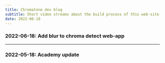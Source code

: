 ```yaml
---
title: Chromatone dev blog
subtitle: Short video streams about the build process of this web-site
date: 2022-06-18
---
```


### 2022-06-18: Add blur to chroma detect web-app 

<youtube-embed video="Q34-E1c9fe0" />

______

### 2022-05-18: Academy update

<youtube-embed video="ltMBUZFM20s" />
